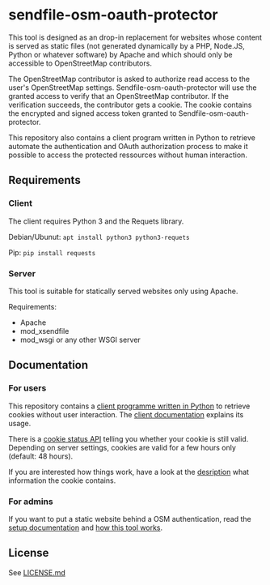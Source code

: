 # sendfile-osm-oauth-protector

This tool is designed as an drop-in replacement for websites whose content is
served as static files (not generated dynamically by a PHP, Node.JS, Python or whatever software)
by Apache and which should only be accessible to OpenStreetMap contributors.

The OpenStreetMap contributor is asked to authorize read access to the user's
OpenStreetMap settings.  Sendfile-osm-oauth-protector will use the granted
access to verify that an OpenStreetMap contributor.  If the verification
succeeds, the contributor gets a cookie. The cookie contains the encrypted and
signed access token granted to Sendfile-osm-oauth-protector.

This repository also contains a client program written in Python to retrieve
automate the authentication and OAuth authorization process to make it possible
to access the protected ressources without human interaction.

## Requirements

### Client

The client requires Python 3 and the Requets library.

Debian/Ubunut: `apt install python3 python3-requets`

Pip: `pip install requests`


### Server

This tool is suitable for statically served websites only using Apache.

Requirements:

* Apache
* mod_xsendfile
* mod_wsgi or any other WSGI server


## Documentation

### For users

This repository contains a [client programme written in Python](oauth_cookie_client.py) to retrieve cookies without user interaction. The [client documentation](doc/client.md) explains its usage.

There is a [cookie status API](doc/cookie_status_api.md) telling you whether your cookie is still valid. Depending on server settings, cookies are valid for a few hours only (default: 48 hours).

If you are interested how things work, have a look at the [desription](doc/cookie.md) what information the cookie contains.


### For admins

If you want to put a static website behind a OSM authentication, read the [setup documentation](doc/setup.md) and [how this tool works](doc/cookie.md).


## License

See [LICENSE.md](LICENSE.md)
